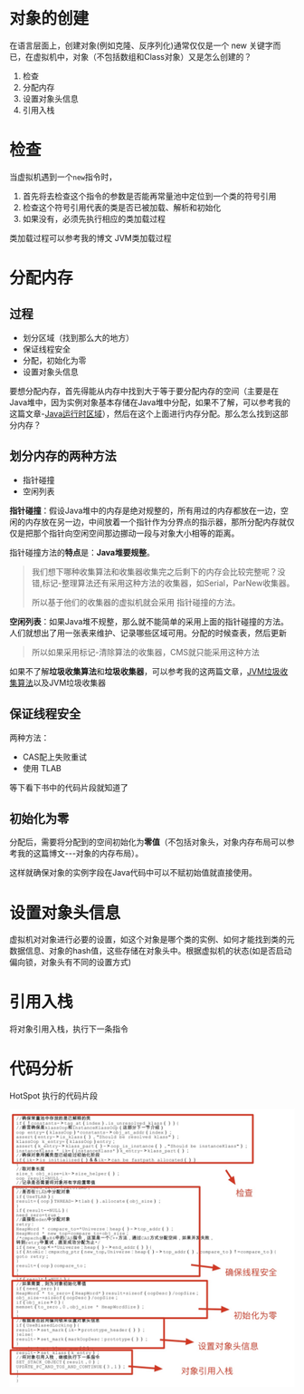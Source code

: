 # 对象的创建

在语言层面上，创建对象(例如克隆、反序列化)通常仅仅是一个 new 关键字而已，在虚拟机中，对象（不包括数组和Class对象）又是怎么创建的？

1. 检查
2. 分配内存
3. 设置对象头信息
4. 引用入栈

# 检查

当虚拟机遇到一个`new`指令时，

1. 首先将去检查这个指令的参数是否能再常量池中定位到一个类的符号引用
2. 检查这个符号引用代表的类是否已被加载、解析和初始化
3. 如果没有，必须先执行相应的类加载过程

类加载过程可以参考我的博文 JVM类加载过程

# 分配内存

## 过程

- 划分区域（找到那么大的地方）
- 保证线程安全
- 分配，初始化为零
- 设置对象头信息

要想分配内存，首先得能从内存中找到大于等于要分配内存的空间（主要是在Java堆中，因为实例对象基本存储在Java堆中分配，如果不了解，可以参考我的这篇文章-[Java运行时区域](https://github.com/leosanqing/Java-Notes/blob/master/JVM/Java%E5%86%85%E5%AD%98%E5%8C%BA%E5%9F%9F/Java%E5%86%85%E5%AD%98%E5%8C%BA%E5%9F%9F.md)），然后在这个上面进行内存分配。那么怎么找到这部分内存？

## 划分内存的两种方法

- 指针碰撞
- 空闲列表

**指针碰撞**：假设Java堆中的内存是绝对规整的，所有用过的内存都放在一边，空闲的内存放在另一边，中间放着一个指针作为分界点的指示器，那所分配内存就仅仅是把那个指针向空闲空间那边挪动一段与对象大小相等的距离。

指针碰撞方法的**特点**是：**Java堆要规整**。

> 我们想下哪种收集算法和收集器收集完之后剩下的内存会比较完整呢？没错,标记-整理算法还有采用这种方法的收集器，如Serial，ParNew收集器。
>
> 所以基于他们的收集器的虚拟机就会采用 指针碰撞的方法。

**空闲列表**：如果Java堆不规整，那么就不能简单的采用上面的指针碰撞的方法。人们就想出了用一张表来维护、记录哪些区域可用。分配的时候查表，然后更新

> 所以如果采用标记-清除算法的收集器，CMS就只能采用这种方法

如果不了解**垃圾收集算法**和**垃圾收集器**，可以参考我的这两篇文章，[JVM垃圾收集算法](https://github.com/leosanqing/Java-Notes/blob/master/JVM/JVM%E5%9E%83%E5%9C%BE%E5%9B%9E%E6%94%B6.md)以及JVM垃圾收集器

## 保证线程安全

两种方法：

- CAS配上失败重试
- 使用 TLAB

等下看下书中的代码片段就知道了

## 初始化为零

分配后，需要将分配到的空间初始化为**零值**（不包括对象头，对象内存布局可以参考我的这篇博文---对象的内存布局）。

这样就确保对象的实例字段在Java代码中可以不赋初始值就直接使用。

# 设置对象头信息

虚拟机对对象进行必要的设置，如这个对象是哪个类的实例、如何才能找到类的元数据信息、对象的hash值，这些存储在对象头中。根据虚拟机的状态(如是否启动偏向锁，对象头有不同的设置方式)

# 引用入栈

将对象引用入栈，执行下一条指令

# 代码分析

HotSpot 执行的代码片段

![](img/Xnip2019-04-13_11-35-34.jpg)

